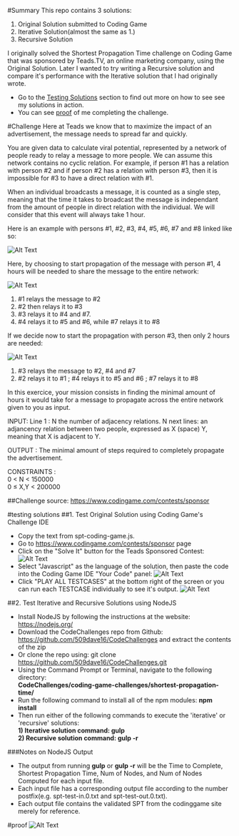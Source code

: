 #Summary
This repo contains 3 solutions:

1. Original Solution submitted to Coding Game
2. Iterative Solution(almost the same as 1.)
3. Recursive Solution

I originally  solved the Shortest Propagation Time challenge on Coding Game that was sponsored by Teads.TV, an online marketing company, using the Original Solution. Later I wanted to try writing a Recursive solution and compare it's performance with the Iterative solution that I had originally wrote.
- Go to the [Testing Solutions](#testing-solutions) section to find out more on how to see see my solutions in action.
- You can see [proof](#proof) of me completing the challenge.

#Challenge
Here at Teads we know that to maximize the impact of an advertisement, the message needs to spread far and quickly.
 
You are given data to calculate viral potential, represented by a network of people ready to relay a message to more people.
We can assume this network contains no cyclic relation. 
For example, if person #1 has a relation with person #2 and if person #2 has a relation with person #3, then it is impossible for #3 to have a direct relation with #1.
 
When an individual broadcasts a message, it is counted as a single step, meaning that the time it takes to broadcast the message is independant from the amount of people in direct relation with the individual. We will consider that this event will always take 1 hour.
 
Here is an example with persons #1, #2, #3, #4, #5, #6, #7 and #8 linked like so:
 
![Alt Text](http://code.codingame.com/fileservlet?id=438097898883 "Missing Image for Diagram")
 
Here, by choosing to start propagation of the message with person #1, 4 hours will be needed to share the message to the entire network:

![Alt Text](http://code.codingame.com/fileservlet?id=438112355735 "Missing Image for Diagram")

1.   \#1 relays the message to #2
2.   \#2 then relays it to #3
3.   \#3 relays it to #4 and #7.
4.   \#4 relays it to #5 and #6, while #7 relays it to #8
 
If we decide now to start the propagation with person #3, then only 2 hours are needed:
 
![Alt Text](http://code.codingame.com/fileservlet?id=438103072669 "Missing Image for Diagram")
 
1.   \#3 relays the message to #2, #4 and #7
2.   \#2 relays it to #1 ; #4 relays it to #5 and #6 ; #7 relays it to #8
 
In this exercice, your mission consists in finding the minimal amount of hours it would take for a message to propagate across the entire network given to you as input.
 
INPUT:
Line 1 : N the number of adjacency relations.
N next lines: an adjancency relation between two people, expressed as X (space) Y, meaning that X is adjacent to Y.
 
OUTPUT :
The minimal amount of steps required to completely propagate the advertisement.
 
CONSTRAINTS :<br>
0 < N < 150000<br>
0 ≤ X,Y < 200000

##Challenge source: https://www.codingame.com/contests/sponsor

#testing solutions
##1. Test Original Solution using Coding Game's Challenge IDE
- Copy the text from spt-coding-game.js.
- Go to https://www.codingame.com/contests/sponsor page
- Click on the "Solve It" button for the Teads Sponsored Contest:
![Alt Text](http://s29.postimg.org/lv7zbh43b/coding_game_teadstv_contest.png "Missing Image for Diagram")
-  Select "Javascript" as the language of the solution, then paste the code into the Coding Game IDE "Your Code" panel:
![Alt Text](http://s29.postimg.org/q5mn7296f/coding_game_editor.png "Missing Image for Diagram")
- Click "PLAY ALL TESTCASES" at the bottom right of the screen or you can run each TESTCASE individually to see it's output.
![Alt Text](http://s29.postimg.org/qwfdcubjr/coding_game_run_test_cases.png "Missing Image for Diagram")

##2. Test Iterative and Recursive Solutions using NodeJS
- Install NodeJS by following the instructions at the website: https://nodejs.org/
- Download the CodeChallenges repo from Github: https://github.com/509dave16/CodeChallenges and extract the contents of the zip
- Or clone the repo using: git clone https://github.com/509dave16/CodeChallenges.git
- Using the Command Prompt or Terminal, navigate to the following directory:<br>
<strong>CodeChallenges/coding-game-challenges/shortest-propagation-time/</strong>
- Run the following command to install all of the npm modules: <strong>npm install</strong><br>
- Then run either of the following commands to execute the 'iterative' or 'recursive' solutions:<br>
<strong>1) Iterative solution command: gulp </strong><br>
<strong>2) Recursive solution command: gulp -r</strong><br>

###Notes on NodeJS Output
- The output from running <strong>gulp</strong> or <strong>gulp -r</strong> will be the Time to Complete, Shortest Propagation Time, Num of Nodes, and Num of Nodes Computed for each input file.
- Each input file has a corresponding output file according to the number postfix(e.g. spt-test-in.0.txt and spt-test-out.0.txt).
- Each output file contains the validated SPT from the codinggame site merely for reference.

#proof
![Alt Text](http://s23.postimg.org/hd4y32egr/teads_tv_challenge_proof.png "Missing Image for Diagram")
